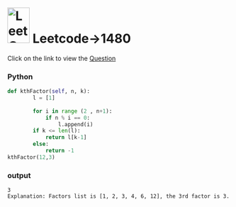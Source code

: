 # <img src="https://leetcode.com/_next/static/images/logo-ff2b712834cf26bf50a5de58ee27bcef.png" alt="LeetCode Logo" width="50" height="80"> Leetcode->1480

Click on the link to view the [Question](https://leetcode.com/problems/the-kth-factor-of-n/description/)


### Python
```python
def kthFactor(self, n, k):
        l = [1]
        
        for i in range (2 , n+1):
            if n % i == 0:
                l.append(i)
        if k <= len(l):
            return l[k-1]
        else:
            return -1
kthFactor(12,3)
```
### output
````
3
Explanation: Factors list is [1, 2, 3, 4, 6, 12], the 3rd factor is 3.
````
